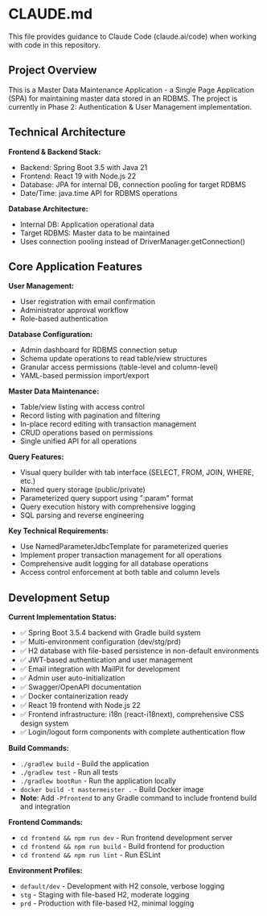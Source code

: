 # CLAUDE.md

This file provides guidance to Claude Code (claude.ai/code) when working with code in this repository.

## Project Overview

This is a Master Data Maintenance Application - a Single Page Application (SPA) for maintaining master data stored in an RDBMS. The project is currently in Phase 2: Authentication & User Management implementation.

## Technical Architecture

**Frontend & Backend Stack:**
- Backend: Spring Boot 3.5 with Java 21
- Frontend: React 19 with Node.js 22
- Database: JPA for internal DB, connection pooling for target RDBMS
- Date/Time: java.time API for RDBMS operations

**Database Architecture:**
- Internal DB: Application operational data
- Target RDBMS: Master data to be maintained
- Uses connection pooling instead of DriverManager.getConnection()

## Core Application Features

**User Management:**
- User registration with email confirmation
- Administrator approval workflow
- Role-based authentication

**Database Configuration:**
- Admin dashboard for RDBMS connection setup
- Schema update operations to read table/view structures
- Granular access permissions (table-level and column-level)
- YAML-based permission import/export

**Master Data Maintenance:**
- Table/view listing with access control
- Record listing with pagination and filtering
- In-place record editing with transaction management
- CRUD operations based on permissions
- Single unified API for all operations

**Query Features:**
- Visual query builder with tab interface (SELECT, FROM, JOIN, WHERE, etc.)
- Named query storage (public/private)
- Parameterized query support using ":param" format
- Query execution history with comprehensive logging
- SQL parsing and reverse engineering

**Key Technical Requirements:**
- Use NamedParameterJdbcTemplate for parameterized queries
- Implement proper transaction management for all operations
- Comprehensive audit logging for all database operations
- Access control enforcement at both table and column levels

## Development Setup

**Current Implementation Status:**
- ✅ Spring Boot 3.5.4 backend with Gradle build system
- ✅ Multi-environment configuration (dev/stg/prd)
- ✅ H2 database with file-based persistence in non-default environments
- ✅ JWT-based authentication and user management
- ✅ Email integration with MailPit for development
- ✅ Admin user auto-initialization
- ✅ Swagger/OpenAPI documentation
- ✅ Docker containerization ready
- ✅ React 19 frontend with Node.js 22
- ✅ Frontend infrastructure: i18n (react-i18next), comprehensive CSS design system
- ✅ Login/logout form components with complete authentication flow

**Build Commands:**
- `./gradlew build` - Build the application
- `./gradlew test` - Run all tests
- `./gradlew bootRun` - Run the application locally
- `docker build -t mastermeister .` - Build Docker image
- **Note**: Add `-Pfrontend` to any Gradle command to include frontend build and integration

**Frontend Commands:**
- `cd frontend && npm run dev` - Run frontend development server
- `cd frontend && npm run build` - Build frontend for production
- `cd frontend && npm run lint` - Run ESLint

**Environment Profiles:**
- `default/dev` - Development with H2 console, verbose logging
- `stg` - Staging with file-based H2, moderate logging
- `prd` - Production with file-based H2, minimal logging